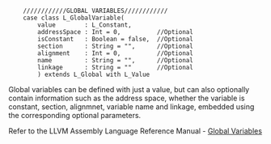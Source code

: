 
```
    ////////////GLOBAL VARIABLES////////////
    case class L_GlobalVariable(
        value        : L_Constant,
        addressSpace : Int = 0,          //Optional
        isConstant   : Boolean = false,  //Optional
        section      : String = "",      //Optional
        alignment    : Int = 0,          //Optional
        name         : String = "",      //Optional
        linkage      : String = ""       //Optional
        ) extends L_Global with L_Value
```

Global variables can be defined with just a value, but can also optionally contain information such as the address space, whether the variable is constant, section, alignmnet, variable name and linkage, embedded using the corresponding optional parameters.

Refer to the LLVM Assembly Language Reference Manual - [Global Variables](http://llvm.org/docs/LangRef.html#globalvars)